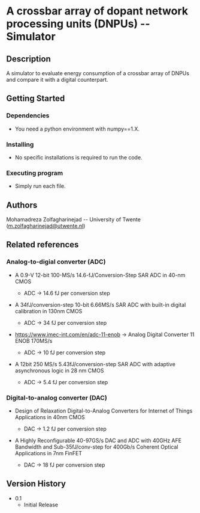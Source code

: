 # A crossbar array of dopant network processing units (DNPUs) -- Simulator

<!-- Simple overview of use/purpose. -->

## Description

A simulator to evaluate energy consumption of a crossbar array of DNPUs and compare it with a digital counterpart.

## Getting Started

### Dependencies

* You need a python environment with numpy==1.X.

<!-- ### Important note -->

<!-- * In order to reproduce the results, you need dataset(s). Please feel free to write to me if you are intrested to have access to the data that we used. -->

### Installing

* No specific installations is required to run the code.

### Executing program

* Simply run each file.

<!-- ## Help -->


## Authors

Mohamadreza Zolfagharinejad -- University of Twente
(m.zolfagharinejad@utwente.nl)

## Related references
### Analog-to-digial converter (ADC)
* A 0.9-V 12-bit 100-MS/s 14.6-fJ/Conversion-Step SAR ADC in 40-nm CMOS
    * ADC -> 14.6 fJ per conversion step

* A 34fJ/conversion-step 10-bit 6.66MS/s SAR ADC with built-in digital calibration in 130nm CMOS  
    * ADC -> 34 fJ per conversion step

* https://www.imec-int.com/en/adc-11-enob -> Analog Digital Converter 11 ENOB 170MS/s  
    * ADC -> 10 fJ per conversion step

* A 12bit 250 MS/s 5.43fJ/conversion-step SAR ADC with adaptive asynchronous logic in 28 nm CMOS  
    * ADC -> 5.4 fJ per conversion step

### Digital-to-analog converter (DAC)
* Design of Relaxation Digital-to-Analog Converters for Internet of Things Applications in 40nm CMOS  
    * DAC -> 1.2 fJ per conversion step

* A Highly Reconfigurable 40-97GS/s DAC and ADC with 40GHz AFE Bandwidth and Sub-35fJ/conv-step for 400Gb/s Coherent Optical Applications in 7nm FinFET  
    * DAC -> 18 fJ per conversion step


## Version History

* 0.1
    * Initial Release

<!-- ## License -->

<!-- This project is licensed under the [NAME HERE] License - see the LICENSE.md file for details -->

<!-- ## Acknowledgments

Inspiration, code snippets, etc.
* [awesome-readme](https://github.com/matiassingers/awesome-readme)
* [PurpleBooth](https://gist.github.com/PurpleBooth/109311bb0361f32d87a2)
* [dbader](https://github.com/dbader/readme-template)
* [zenorocha](https://gist.github.com/zenorocha/4526327)
* [fvcproductions](https://gist.github.com/fvcproductions/1bfc2d4aecb01a834b46) -->